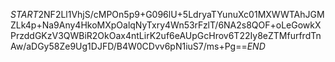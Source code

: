 $START$2NF2Ll1VhjS/cMPOn5p9+G096lU+5LdryaTYunuXc01MXWWTAhJGMZLk4p+Na9Any4HkoMXpOalqNyTxry4Wn53rFzlT/6NA2s8QOF+oLeGowkXPrzddGKzV3QWBiR2OkOax4ntLirK2uf6eAUpGcHrov6T22Iy8eZTMfurfrdTnAw/aDGy58Ze9Ug1DJFD/B4W0CDvv6pN1iuS7/ms+Pg==$END$
